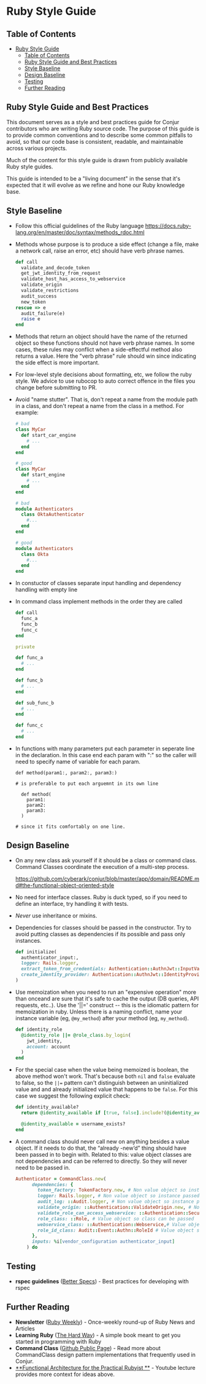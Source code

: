# Ruby Style Guide

## Table of Contents
- [Ruby Style Guide](#ruby-style-guide)
  * [Table of Contents](#table-of-contents)
  * [Ruby Style Guide and Best Practices](#ruby-style-guide-and-best-practices)
  * [Style Baseline](#style-baseline)
  * [Design Baseline](#design-baseline)
  * [Testing](#testing)
  * [Further Reading](#further-reading)


## Ruby Style Guide and Best Practices

This document serves as a style and best practices guide for Conjur contributors who are writing
Ruby source code. The purpose of this guide is to provide common conventions and to describe some
common pitfalls to avoid, so that our code base is consistent, readable, and maintainable across
various projects.

Much of the content for this style guide is drawn from publicly available Ruby style guides.

This guide is intended to be a "living document" in the sense that it's expected that it will evolve
as we refine and hone our Ruby knowledge base.

## Style Baseline
- Follow this official guidelines of the Ruby language https://docs.ruby-lang.org/en/master/doc/syntax/methods_rdoc.html
  
- Methods whose purpose is to produce a side effect (change a file, make a network call, raise an error, etc) should have verb phrase names. 

  ```ruby
  def call
    validate_and_decode_token
    get_jwt_identity_from_request
    validate_host_has_access_to_webservice
    validate_origin
    validate_restrictions
    audit_success
    new_token
  rescue => e
    audit_failure(e)
    raise e
  end
  ```

  

- Methods that return an object should have the name of the returned object so these functions should not have verb phrase names.
   In some cases, these rules may conflict when a side-effectful method also returns a value. Here the "verb phrase" rule should win since indicating the side effect is more important.

- For low-level style decisions about formatting, etc, we follow the ruby style. We advice to use rubocop to auto correct offence in the files you change before submitting to PR.

- Avoid "name stutter". That is, don't repeat a name from the module path in a class, and don't repeat a name from the class in a method. For example:

   ```ruby
   # bad
   class MyCar
     def start_car_engine
       # ...
     end
   end
   
   # good
   class MyCar
     def start_engine
       # ...
     end
   end
   
   # bad
   module Authenticators
     class OktaAuthenticator
       #...
     end
   end
   
   # good
   module Authenticators
     class Okta
       #...
     end
   end
   ```

- In constuctor of classes separate input handling and dependency handling with empty line

- In command class implement methods in the order they are called

  ```ruby
  def call
    func_a
    func_b
    func_c
  end
  
  private
  
  def func_a
    # ...
  end
  
  def func_b
    # ...
  end
  
  def sub_func_b
    # ...
  end
  
  def func_c
    # ...
  end
  ```

- In functions with many parameters put each parameter in seperate line in the declaration. In this case end each param with ":" so the caller will need to specify name of variable for each param.

  ```
  def method(param1:, param2:, param3:)
  
  # is preferable to put each arguemnt in its own line
  
    def method(
      param1:
      param2:
      param3:
    )
  
  # since it fits comfortably on one line.
  ```


## Design Baseline

- On any new class ask yourself if it should be a class or command class. Command Classes coordinate the execution of a multi-step process.

  https://github.com/cyberark/conjur/blob/master/app/domain/README.md#the-functional-object-oriented-style

- No need for interface classes. Ruby is duck typed, so if you need to define an interface, try handling it with tests.

- *Never* use inheritance or mixins.

- Dependencies for classes should be passed in the constructor. Try to avoid putting classes as dependencies if its possible and pass only instances.

  ```ruby
  def initialize(
    authenticator_input:,
    logger: Rails.logger,
    extract_token_from_credentials: Authentication::AuthnJwt::InputValidation::ExtractTokenFromCredentials.new,
    create_identity_provider: Authentication::AuthnJwt::IdentityProviders::CreateIdentityProvider.new
  )
  ```
  
- Use memoization when you need to run an "expensive operation" more than onceand are sure that it's safe to cache the output (DB queries, API requests, etc..). Use the '||=' construct -- this is the idiomatic pattern for memoization in ruby. Unless there is a naming conflict, name your instance variable (eg, `@my_method`) after your method (eg, `my_method`).

  ```ruby
  def identity_role
    @identity_role ||= @role_class.by_login(
      jwt_identity,
      account: account
    )
  end
  ```

- For the special case when the value being memoized is boolean, the above method won't work. That's because both `nil` and `false` evaluate to false, so the `||=` pattern can't distinguish between an uninitialized value and and already initialized value that happens to be `false`. For this case we suggest the following explicit check:

  ```ruby
  def identity_available?
    return @identity_available if [true, false].include?(@identity_available)
  
    @identity_available = username_exists?
  end
  ```

- A command class should never call new on anything besides a value object. If it needs to do that, the “already -new’d” thing should have been passed in to begin with.  Related to this: value object classes are not dependencies and can be referred to directly. So they will never need to be passed in.

  ```ruby
  Authenticator = CommandClass.new(
        dependencies: {
          token_factory: TokenFactory.new, # Non value object so instance passed
          logger: Rails.logger, # Non value object so instance passed
          audit_log: ::Audit.logger, # Non value object so instance passed
          validate_origin: ::Authentication::ValidateOrigin.new, # Non value object so instance passed
          validate_role_can_access_webservice: ::Authentication::Security::ValidateRoleCanAccessWebservice.new, # Non value object so instance passed
          role_class: ::Role, # Value object so class can be passed
          webservice_class: ::Authentication::Webservice,# Value object so class can be passed
          role_id_class: Audit::Event::Authn::RoleId # Value object so class can be passed
        },
        inputs: %i[vendor_configuration authenticator_input]
      ) do
  ```

## Testing
- **rspec guidelines** ([Better Specs](http://www.betterspecs.org/)) - Best practices for developing
  with rspec

## Further Reading
- **Newsletter** ([Ruby Weekly](http://rubyweekly.com/)) - Once-weekly round-up of Ruby News and
  Articles 
- **Learning Ruby** ([The Hard Way](https://learnrubythehardway.org/book/)) - A simple book meant to
  get you started in programming with Ruby
- **Command Class** ([Github Public Page](https://github.com/jonahx/command_class)) - Read more about CommandClass design pattern implementations
   that frequently used in Conjur.
- [**Functional Architecture for the Practical Rubyist **](https://www.youtube.com/watch?v=7qnsRejCyEQ&t=1387s) - Youtube lecture provides more context for ideas above.
